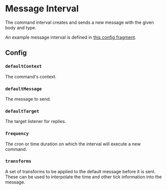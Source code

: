 # Message Interval

The command interval creates and sends a new message with the given body and type.

An example message interval is defined in [this config fragment](./message-interval.yml).

## Config

### `defaultContext`

The command's context.

### `defaultMessage`

The message to send.

### `defaultTarget`

The target listener for replies.

### `frequency`

The cron or time duration on which the interval will execute a new command.

### `transforms`

A set of transforms to be applied to the default message before it is sent. These can be used to interpolate the time
and other tick information into the message.
